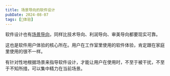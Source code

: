 ```yaml
---
title: 场景导向的软件设计
pubDate: 2024-08-07
tags: [💓体验]
---
```


软件设计也有[场景导向](/xyy/20240804)，同样比技术导向、利润导向、审美导向都要现实可靠。

这也是软件用户体验的核心所在。用户在工作室里使用的软件体验，肯定跟在家庭里使用的很不一样。

有针对性地根据场景来指导软件设计，才能让用户在使用时，不至于被干扰，不至于不知所措，可以集中精力在当前场景。
